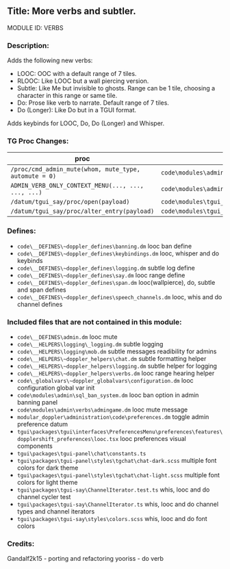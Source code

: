 ## Title: More verbs and subtler.

MODULE ID: VERBS

### Description:

Adds the following new verbs:
- LOOC: OOC with a default range of 7 tiles.
- RLOOC: Like LOOC but a wall piercing version.
- Subtle: Like Me but invisible to ghosts. Range can be 1 tile, choosing a character in this range or same tile.
- Do: Prose like verb to narrate. Default range of 7 tiles.
- Do (Longer): Like Do but in a TGUI format.

Adds keybinds for LOOC, Do, Do (Longer) and Whisper.

### TG Proc Changes:

| proc                                                  | file                                          |
| ----------------------------------------------------- | --------------------------------------------- |
| `/proc/cmd_admin_mute(whom, mute_type, automute = 0)` | `code\modules\admin\verbs\admin.dm`           |
| `ADMIN_VERB_ONLY_CONTEXT_MENU(..., ..., ..., ...)`    | `code\modules\admin\verbs\admingame.dm`       |
| `/datum/tgui_say/proc/open(payload)`                  | `code\modules\tgui_input\say_modal\modal.dm`  |
| `/datum/tgui_say/proc/alter_entry(payload)`           | `code\modules\tgui_input\say_modal\speech.dm` |

### Defines:

- `code\__DEFINES\~doppler_defines\banning.dm` looc ban define
- `code\__DEFINES\~doppler_defines\keybindings.dm` looc, whisper and do keybinds
- `code\__DEFINES\~doppler_defines\logging.dm` subtle log define
- `code\__DEFINES\~doppler_defines\say.dm` looc range define
- `code\__DEFINES\~doppler_defines\span.dm` looc(wallpierce), do, subtle and span defines
- `code\__DEFINES\~doppler_defines\speech_channels.dm` looc, whis and do channel defines


### Included files that are not contained in this module:

- `code\__DEFINES\admin.dm` looc mute
- `code\__HELPERS\logging\_logging.dm` subtle logging
- `code\__HELPERS\logging\mob.dm` subtle messages readibility for admins
- `code\__HELPERS\~doppler_helpers\chat.dm` subtle formatting helper
- `code\__HELPERS\~doppler_helpers\logging.dm` subtle helper for logging
- `code\__HELPERS\~doppler_helpers\verbs.dm` looc range hearing helper
- `code\_globalvars\~doppler_globalvars\configuration.dm` looc configuration global var init
- `code\modules\admin\sql_ban_system.dm` looc ban option in admin banning panel
- `code\modules\admin\verbs\admingame.dm` looc mute message
- `modular_doppler\administration\code\preferences.dm` toggle admin preference datum
- `tgui\packages\tgui\interfaces\PreferencesMenu\preferences\features\dopplershift_preferences\looc.tsx` looc preferences visual components
- `tgui\packages\tgui-panel\chat\constants.ts`
- `tgui\packages\tgui-panel\styles\tgchat\chat-dark.scss` multiple font colors for dark theme
- `tgui\packages\tgui-panel\styles\tgchat\chat-light.scss` multiple font colors for light theme
- `tgui\packages\tgui-say\ChannelIterator.test.ts` whis, looc and do channel cycler test
- `tgui\packages\tgui-say\ChannelIterator.ts` whis, looc and do channel types and channel iterators
- `tgui\packages\tgui-say\styles\colors.scss` whis, looc and do font colors

### Credits:
Gandalf2k15 - porting and refactoring
yooriss - do verb
